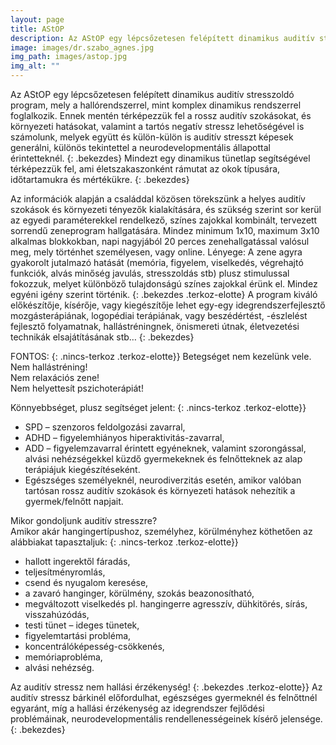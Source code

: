 ```yaml
---
layout: page
title: AStOP
description: Az AStOP egy lépcsőzetesen felépített dinamikus auditív stresszoldó program, 
image: images/dr.szabo_agnes.jpg
img_path: images/astop.jpg
img_alt: ""
---
```

Az AStOP egy lépcsőzetesen felépített dinamikus auditív stresszoldó program, mely a hallórendszerrel, mint komplex dinamikus rendszerrel foglalkozik. Ennek mentén térképezzük fel a rossz auditív szokásokat, és környezeti hatásokat, valamint a tartós negatív stressz lehetőségével is számolunk, melyek együtt és külön-külön is auditív stresszt képesek generálni, különös tekintettel a neurodevelopmentális állapottal érintetteknél. 
{: .bekezdes}
Mindezt egy dinamikus tünetlap segítségével térképezzük fel, ami életszakaszonként rámutat az okok típusára, időtartamukra és mértékükre. 
{: .bekezdes}

Az információk alapján a családdal közösen törekszünk a helyes auditív szokások és környezeti tényezők kialakítására, és szükség szerint sor kerül az egyedi paraméterekkel rendelkező, színes zajokkal kombinált, tervezett sorrendű zeneprogram hallgatására. Mindez minimum 1x10,  maximum 3x10 alkalmas blokkokban, napi nagyjából 20 perces zenehallgatással valósul meg, mely történhet személyesen, vagy online. Lényege: A zene agyra gyakorolt jutalmazó hatását (memória, figyelem, viselkedés, végrehajtó funkciók, alvás minőség javulás, stresszoldás stb) plusz stimulussal fokozzuk, melyet különböző tulajdonságú színes zajokkal érünk el. Mindez egyéni igény szerint történik.
{: .bekezdes .terkoz-elotte}
A program kiváló előkészítője, kísérője, vagy kiegészítője lehet egy-egy idegrendszerfejlesztő mozgásterápiának, logopédiai terápiának, vagy beszédértést, -észlelést fejlesztő folyamatnak, hallástréningnek, önismereti útnak, életvezetési technikák elsajátításának stb…
{: .bekezdes}

FONTOS:
{: .nincs-terkoz .terkoz-elotte}}
Betegséget nem kezelünk vele.  
Nem hallástréning!  
Nem relaxációs zene!  
Nem helyettesít pszichoterápiát!  
  
Könnyebbséget, plusz segítséget jelent:
{: .nincs-terkoz .terkoz-elotte}}
* SPD – szenzoros feldolgozási zavarral, 
* ADHD – figyelemhiányos hiperaktivitás-zavarral,
* ADD – figyelemzavarral érintett egyéneknek, valamint szorongással, alvási nehézségekkel küzdő gyermekeknek és felnőtteknek az alap terápiájuk kiegészítéseként.
* Egészséges személyeknél, neurodiverzitás esetén, amikor valóban tartósan rossz auditív szokások és környezeti hatások nehezítik a gyermek/felnőtt napjait. 
  
Mikor gondoljunk auditív stresszre?  
Amikor akár hangingertípushoz, személyhez, körülményhez köthetően az alábbiakat tapasztaljuk:
{: .nincs-terkoz .terkoz-elotte}}
* hallott ingerektől fáradás,
* teljesítményromlás,
* csend és nyugalom keresése,
* a zavaró hanginger, körülmény, szokás beazonosítható,
* megváltozott viselkedés pl. hangingerre agresszív, dühkitörés, sírás, visszahúzódás,
* testi tünet – ideges tünetek,
* figyelemtartási probléma,
* koncentrálóképesség-csökkenés,
* memóriaprobléma,
* alvási nehézség.
  
Az auditív stressz nem hallási érzékenység!
{: .bekezdes .terkoz-elotte}}
Az auditív stressz bárkinél előfordulhat, egészséges gyermeknél és felnőttnél egyaránt, míg a hallási érzékenység az idegrendszer fejlődési problémáinak, neurodevelopmentális rendellenességeinek kísérő jelensége.
{: .bekezdes}
